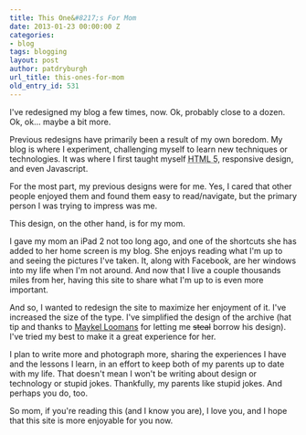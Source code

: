```yaml
---
title: This One&#8217;s For Mom
date: 2013-01-23 00:00:00 Z
categories:
- blog
tags: blogging
layout: post
author: patdryburgh
url_title: this-ones-for-mom
old_entry_id: 531
---
```


I've redesigned my blog a few times, now. Ok, probably close to a dozen. Ok, ok… maybe a bit more.

Previous redesigns have primarily been a result of my own boredom. My blog is where I experiment, challenging myself to learn new techniques or technologies. It was where I first taught myself <abbr title="HyperText Markup Language Version 5">HTML 5</abbr>, responsive design, and even Javascript.

For the most part, my previous designs were for me. Yes, I cared that other people enjoyed them and found them easy to read/navigate, but the primary person I was trying to impress was me.

This design, on the other hand, is for my mom.

I gave my mom an iPad 2 not too long ago, and one of the shortcuts she has added to her home screen is my blog. She enjoys reading what I'm up to and seeing the pictures I've taken. It, along with Facebook, are her windows into my life when I'm not around. And now that I live a couple thousands miles from her, having this site to share what I'm up to is even more important.

And so, I wanted to redesign the site to maximize her enjoyment of it. I've increased the size of the type. I've simplified the design of the archive (hat tip and thanks to [Maykel Loomans](http://miekd.com) for letting me <del>steal</del> borrow his design). I've tried my best to make it a great experience for her.

I plan to write more and photograph more, sharing the experiences I have and the lessons I learn, in an effort to keep both of my parents up to date with my life. That doesn't mean I won't be writing about design or technology or stupid jokes. Thankfully, my parents like stupid jokes. And perhaps you do, too.

So mom, if you're reading this (and I know you are), I love you, and I hope that this site is more enjoyable for you now.